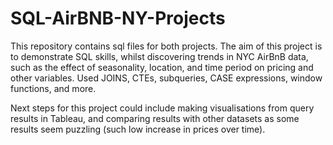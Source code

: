 # SQL-AirBNB-NY-Projects

This repository contains sql files for both projects. The aim of this project is to demonstrate
SQL skills, whilst discovering trends in NYC AirBnB data, such as the effect of seasonality, location, and time period on pricing
and other variables. Used JOINS, CTEs, subqueries, CASE expressions, window functions, and more.

Next steps for this project could include making visualisations from query results in Tableau, and comparing results with other 
datasets as some results seem puzzling (such low increase in prices over time). 

